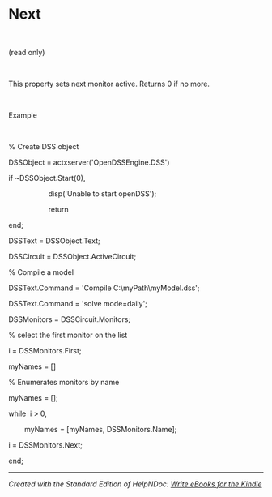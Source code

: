# Next

&nbsp;

(read only)

&nbsp;

This property sets next monitor active. Returns 0 if no more.

&nbsp;

Example

&nbsp;

% Create DSS object

DSSObject = actxserver('OpenDSSEngine.DSS')

if ~DSSObject.Start(0),

&nbsp; &nbsp; &nbsp; &nbsp; &nbsp; &nbsp; &nbsp; &nbsp; &nbsp; &nbsp; disp('Unable to start openDSS');

&nbsp; &nbsp; &nbsp; &nbsp; &nbsp; &nbsp; &nbsp; &nbsp; &nbsp; &nbsp; return

end;

DSSText = DSSObject.Text;

DSSCircuit = DSSObject.ActiveCircuit;

% Compile a model &nbsp; &nbsp; &nbsp; &nbsp;

DSSText.Command = 'Compile C:\\myPath\\myModel.dss';

DSSText.Command = 'solve mode=daily';

DSSMonitors = DSSCircuit.Monitors;

% select the first monitor on the list

i = DSSMonitors.First;

myNames = \[\]

% Enumerates monitors by name

myNames = \[\];

while&nbsp; i \> 0,

&nbsp; &nbsp; &nbsp; &nbsp; myNames = \[myNames, DSSMonitors.Name\];

i = DSSMonitors.Next;

end;


***
_Created with the Standard Edition of HelpNDoc: [Write eBooks for the Kindle](<https://www.helpndoc.com/feature-tour/create-ebooks-for-amazon-kindle>)_
